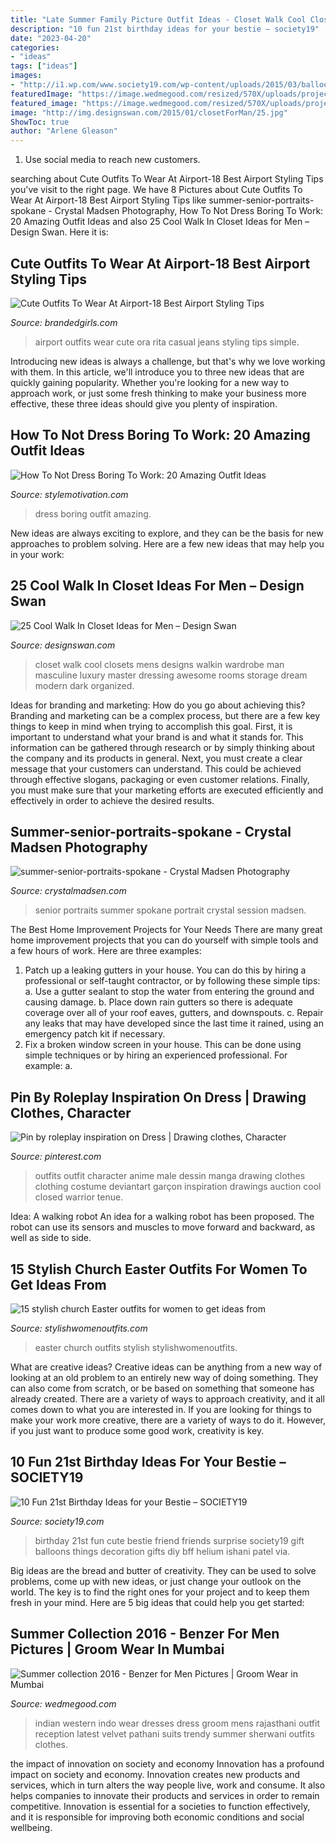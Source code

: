 ```yaml
---
title: "Late Summer Family Picture Outfit Ideas - Closet Walk Cool Closets Mens Designs Walkin Wardrobe Man Masculine Luxury Master Dressing Awesome Rooms Storage Dream Modern Dark Organized"
description: "10 fun 21st birthday ideas for your bestie – society19"
date: "2023-04-20"
categories:
- "ideas"
tags: ["ideas"]
images:
- "http://i1.wp.com/www.society19.com/wp-content/uploads/2015/03/balloons.jpg?fit=736%2C980"
featuredImage: "https://image.wedmegood.com/resized/570X/uploads/project/5993/1463822030_M16_142a.jpg"
featured_image: "https://image.wedmegood.com/resized/570X/uploads/project/5993/1463822030_M16_142a.jpg"
image: "http://img.designswan.com/2015/01/closetForMan/25.jpg"
ShowToc: true
author: "Arlene Gleason"
---
```



1. Use social media to reach new customers.

	

		
searching about Cute Outfits To Wear At Airport-18 Best Airport Styling Tips you've visit to the right page. We have 8 Pictures about Cute Outfits To Wear At Airport-18 Best Airport Styling Tips like summer-senior-portraits-spokane - Crystal Madsen Photography, How To Not Dress Boring To Work: 20 Amazing Outfit Ideas and also 25 Cool Walk In Closet Ideas for Men – Design Swan. Here it is:
		
    
## Cute Outfits To Wear At Airport-18 Best Airport Styling Tips

<img loading=lazy src="http://www.brandedgirls.com/wp-content/uploads/2016/01/54a5de20df4ab9634fd69bacb98a62d5.jpg" onerror="this.onerror=null;this.src='https://tse2.mm.bing.net/th?id=OIP.c9LO7XB-gCkliMcJohRkhQHaKa&amp;pid=15.1';" alt="Cute Outfits To Wear At Airport-18 Best Airport Styling Tips">

_Source: brandedgirls.com_

>airport outfits wear cute ora rita casual jeans styling tips simple. 

	

Introducing new ideas is always a challenge, but that's why we love working with them. In this article, we'll introduce you to three new ideas that are quickly gaining popularity. Whether you're looking for a new way to approach work, or just some fresh thinking to make your business more effective, these three ideas should give you plenty of inspiration.

    
## How To Not Dress Boring To Work: 20 Amazing Outfit Ideas

<img loading=lazy src="https://www.stylemotivation.com/wp-content/uploads/2015/09/office-6-620x931.jpg" onerror="this.onerror=null;this.src='https://tse1.mm.bing.net/th?id=OIP.PyQRavDjT-W4lgcooDsnBAHaLH&amp;pid=15.1';" alt="How To Not Dress Boring To Work: 20 Amazing Outfit Ideas">

_Source: stylemotivation.com_

>dress boring outfit amazing. 

	

New ideas are always exciting to explore, and they can be the basis for new approaches to problem solving. Here are a few new ideas that may help you in your work: 

    
## 25 Cool Walk In Closet Ideas For Men – Design Swan

<img loading=lazy src="http://img.designswan.com/2015/01/closetForMan/25.jpg" onerror="this.onerror=null;this.src='https://tse3.mm.bing.net/th?id=OIP.Nug86w-YABlP4sHWwOwMgAHaLH&amp;pid=15.1';" alt="25 Cool Walk In Closet Ideas for Men – Design Swan">

_Source: designswan.com_

>closet walk cool closets mens designs walkin wardrobe man masculine luxury master dressing awesome rooms storage dream modern dark organized. 

	

Ideas for branding and marketing: How do you go about achieving this?
Branding and marketing can be a complex process, but there are a few key things to keep in mind when trying to accomplish this goal. First, it is important to understand what your brand is and what it stands for. This information can be gathered through research or by simply thinking about the company and its products in general. Next, you must create a clear message that your customers can understand. This could be achieved through effective slogans, packaging or even customer relations. Finally, you must make sure that your marketing efforts are executed efficiently and effectively in order to achieve the desired results.

    
## Summer-senior-portraits-spokane - Crystal Madsen Photography

<img loading=lazy src="https://crystalmadsen.com/wp-content/uploads/2017/06/summer-senior-portraits-spokane.jpg" onerror="this.onerror=null;this.src='https://tse1.mm.bing.net/th?id=OIP.3qqvwqCzEIS0WI5CsQpqlAHaLH&amp;pid=15.1';" alt="summer-senior-portraits-spokane - Crystal Madsen Photography">

_Source: crystalmadsen.com_

>senior portraits summer spokane portrait crystal session madsen. 

	

The Best Home Improvement Projects for Your Needs
There are many great home improvement projects that you can do yourself with simple tools and a few hours of work. Here are three examples: 
1. Patch up a leaking gutters in your house. You can do this by hiring a professional or self-taught contractor, or by following these simple tips: 
a. Use a gutter sealant to stop the water from entering the ground and causing damage. 
b. Place down rain gutters so there is adequate coverage over all of your roof eaves, gutters, and downspouts. 
c. Repair any leaks that may have developed since the last time it rained, using an emergency patch kit if necessary.
2. Fix a broken window screen in your house. This can be done using simple techniques or by hiring an experienced professional. For example: 
a.

    
## Pin By Roleplay Inspiration On Dress | Drawing Clothes, Character

<img loading=lazy src="https://i.pinimg.com/736x/06/da/01/06da01a521156f413ae8a601a63d66f5.jpg" onerror="this.onerror=null;this.src='https://tse2.mm.bing.net/th?id=OIP.XAmL8xjgoIoJxbwchoIJXQHaQT&amp;pid=15.1';" alt="Pin by roleplay inspiration on Dress | Drawing clothes, Character">

_Source: pinterest.com_

>outfits outfit character anime male dessin manga drawing clothes clothing costume deviantart garçon inspiration drawings auction cool closed warrior tenue. 

	

Idea: A walking robot
An idea for a walking robot has been proposed. The robot can use its sensors and muscles to move forward and backward, as well as side to side.

    
## 15 Stylish Church Easter Outfits For Women To Get Ideas From

<img loading=lazy src="http://stylishwomenoutfits.com/wp-content/uploads/2017/04/15-stylish-church-easter-outfits-for-women-to-get-ideas-from-6.jpg" onerror="this.onerror=null;this.src='https://tse2.mm.bing.net/th?id=OIP.15mWjKNPxR367mMr_mnZvAHaLJ&amp;pid=15.1';" alt="15 stylish church Easter outfits for women to get ideas from">

_Source: stylishwomenoutfits.com_

>easter church outfits stylish stylishwomenoutfits. 

	

What are creative ideas?
Creative ideas can be anything from a new way of looking at an old problem to an entirely new way of doing something. They can also come from scratch, or be based on something that someone has already created. There are a variety of ways to approach creativity, and it all comes down to what you are interested in. If you are looking for things to make your work more creative, there are a variety of ways to do it. However, if you just want to produce some good work, creativity is key.

    
## 10 Fun 21st Birthday Ideas For Your Bestie – SOCIETY19

<img loading=lazy src="http://i1.wp.com/www.society19.com/wp-content/uploads/2015/03/balloons.jpg?fit=736%2C980" onerror="this.onerror=null;this.src='https://tse1.mm.bing.net/th?id=OIP.x6iidc6Xme6q7VssHB3oJQHaJ3&amp;pid=15.1';" alt="10 Fun 21st Birthday Ideas for your Bestie – SOCIETY19">

_Source: society19.com_

>birthday 21st fun cute bestie friend friends surprise society19 gift balloons things decoration gifts diy bff helium ishani patel via. 

	

Big ideas are the bread and butter of creativity. They can be used to solve problems, come up with new ideas, or just change your outlook on the world. The key is to find the right ones for your project and to keep them fresh in your mind. Here are 5 big ideas that could help you get started: 

    
## Summer Collection 2016 - Benzer For Men Pictures | Groom Wear In Mumbai

<img loading=lazy src="https://image.wedmegood.com/resized/570X/uploads/project/5993/1463822030_M16_142a.jpg" onerror="this.onerror=null;this.src='https://tse1.mm.bing.net/th?id=OIP.XzKpApOJ0oyT_TdpJl6TVwAAAA&amp;pid=15.1';" alt="Summer collection 2016 - Benzer for Men Pictures | Groom Wear in Mumbai">

_Source: wedmegood.com_

>indian western indo wear dresses dress groom mens rajasthani outfit reception latest velvet pathani suits trendy summer sherwani outfits clothes. 

	

the impact of innovation on society and economy
Innovation has a profound impact on society and economy. Innovation creates new products and services, which in turn alters the way people live, work and consume. It also helps companies to innovate their products and services in order to remain competitive. Innovation is essential for a societies to function effectively, and it is responsible for improving both economic conditions and social wellbeing.

